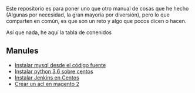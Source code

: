 Este repositorio es para poner uno que otro manual de cosas que he hecho (Algunas por necesidad, la gran mayoria por diversión), pero lo que comparten en común, es que son un reto y algo que pocos dicen o hacen.

Así que nada, he aquí la tabla de conenidos

## Manules
- [Instalar mysql desde el código fuente](mysql/install.md)
- [Instalar python 3.6 sobre centos](python/install_python3_6.md)
- [Instalar Jenkins en Centos](devops/jenkins/install.md)
- [Crear un acl en magento 2](magento/acl.md)

